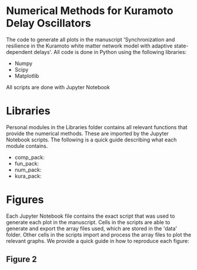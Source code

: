 # Numerical Methods for Kuramoto Delay Oscillators

The code to generate all plots in the manuscript 'Synchronization and resilience in the Kuramoto white matter network model with adaptive state-dependent delays'. All code is done in Python using the following libraries:

* Numpy
* Scipy
* Matplotlib

All scripts are done with Jupyter Notebook

# Libraries

Personal modules in the Libraries folder contains all relevant functions that provide the numerical methods. These are imported by the Jupyter Notebook scripts. The following is a quick guide describing what each module contains.

* comp_pack:
* fun_pack:
* num_pack:
* kura_pack:

# Figures

Each Jupyter Notebook file contains the exact script that was used to generate each plot in the manuscript. Cells in the scripts are able to generate and export the array files used, which are stored in the 'data' folder. Other cells in the scripts import and process the array files to plot the relevant graphs. We provide a quick guide in how to reproduce each figure:

## Figure 2

